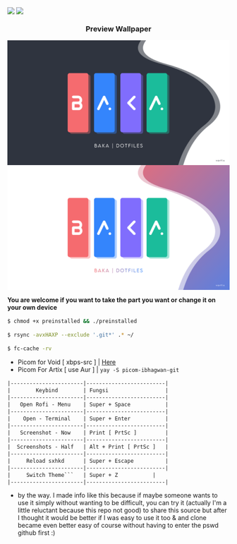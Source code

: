 <img align="center" src="https://badges.pufler.dev/visits/vcyzteen/dotbaka?style=flat-square&label=&color=ffffff&logo=GitHub&logoColor=white&labelColor=373e4d" /> <img align="center" src="https://img.shields.io/github/repo-size/vcyzteen/dotbaka?style=flat-square&label=.files&color=ffffff"/>

<h3><b><p align="center">Preview Wallpaper</p></b></h3>

<img align="center" src="preview/dark.png" />
<img align="center" src="preview/light.png" />

<b>You are welcome if you want to take the part you want or change it on your own device</b>

```bash
$ chmod +x preinstalled && ./preinstalled
```
```bash
$ rsync -avxHAXP --exclude '.git*' .* ~/
```
```bash
$ fc-cache -rv
```
* Picom for Void [ xbps-src ] | [Here](https://github.com/ibhagwan/picom-ibhagwan-template)
* Picom For Artix [ use Aur ] | ```yay -S picom-ibhagwan-git```

```
|-----------------------|-------------------------|
|        Keybind        | Fungsi                  |
|-----------------------|-------------------------|
|   Open Rofi - Menu    | Super + Space           |
|-----------------------|-------------------------|
|    Open - Terminal    | Super + Enter	          |
|-----------------------|-------------------------|
|   Screenshot - Now    | Print [ PrtSc ]         |
|-----------------------|-------------------------|
|  Screenshots - Half   | Alt + Print [ PrtSc ]   |
|-----------------------|-------------------------|
|     Reload sxhkd      | Super + Escape          |
|-----------------------|-------------------------|
|     Switch Theme```   | Super + Z	          |
|-----------------------|-------------------------|
```

* by the way. I made info like this because if maybe someone wants to use it simply without wanting to be difficult, you can try it (actually I'm a little reluctant because this repo not good) to share this source but after I thought it would be better if I was easy to use it too & and clone became even better easy of course without having to enter the pswd github first :)
